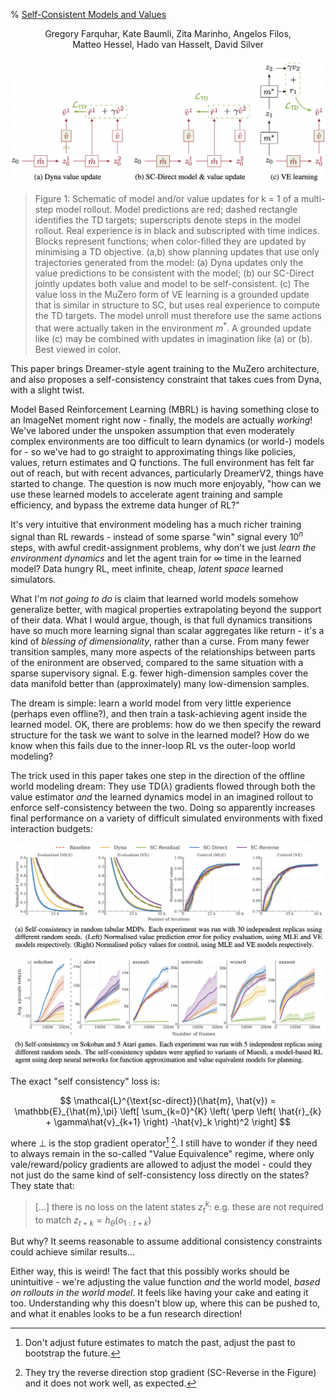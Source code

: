 % [Self-Consistent Models and Values](https:/A/arxiv.org/abs/2110.12840)

<center> Gregory Farquhar, Kate Baumli, Zita Marinho, Angelos Filos, </br>Matteo Hessel, Hado van Hasselt, David Silver </center>

![](self-cons.png)

> Figure 1: Schematic of model and/or value updates for k = 1 of a multi-step model rollout. Model predictions are red; dashed rectangle identifies the TD targets; superscripts denote steps in the model rollout. Real experience is in black and subscripted with time indices. Blocks represent functions; when color-filled they are updated by minimising a TD objective. (a,b) show planning updates that use only trajectories generated from the model: (a) Dyna updates only the value predictions to be consistent with the model; (b) our SC-Direct jointly updates both value and model to be self-consistent. (c) The value loss in the MuZero form of VE learning is a grounded update that is similar in structure to SC, but uses real experience to compute the TD targets. The model unroll must therefore use the same actions that were actually taken in the environment $m^*$. A grounded update like (c) may be combined with updates in imagination like (a) or (b). Best viewed in color.

This paper brings Dreamer-style agent training to the MuZero architecture, and also proposes a self-consistency constraint that takes cues from Dyna, with a slight twist.

Model Based Reinforcement Learning (MBRL) is having something close to an ImageNet moment right now - finally, the models are actually *working*! We've labored under the unspoken assumption that even moderately complex environments are too difficult to learn dynamics (or world-) models for - so we've had to go straight to approximating things like policies, values, return estimates and Q functions. The full environment has felt far out of reach, but with recent advances, particularly DreamerV2, things have started to change. The question is now much more enjoyably, "how can we use these learned models to accelerate agent training and sample efficiency, and bypass the extreme data hunger of RL?"

It's very intuitive that environment modeling has a much richer training signal than RL rewards - instead of some sparse "win" signal every $10^n$ steps, with awful credit-assignment problems, why don't we just *learn the environment dynamics* and let the agent train for $\infty$ time in the learned model? Data hungry RL, meet infinite, cheap, *latent space* learned simulators.

What I'm *not going to do* is claim that learned world models somehow generalize better, with magical properties extrapolating beyond the support of their data. What I would argue, though, is that full dynamics transitions have so much more learning signal than scalar aggregates like return - it's a kind of *blessing of dimensionality*, rather than a curse. From many fewer transition samples, many more aspects of the relationships between parts of the enironment are observed, compared to the same situation with a sparse supervisory signal. E.g. fewer high-dimension samples cover the data manifold better than (approximately) many low-dimension samples.

The dream is simple: learn a world model from very little experience (perhaps even offline?), and then train a task-achieving agent inside the learned model. OK, there are problems: how do we then specify the reward structure for the task we want to solve in the learned model? How do we know when this fails due to the inner-loop RL vs the outer-loop world modeling?

The trick used in this paper takes one step in the direction of the offline world modeling dream: They use TD($\lambda$) gradients flowed through both the value estimator *and* the learned dynamics model in an imagined rollout to enforce self-consistency between the two. Doing so apparently increases final performance on a variety of difficult simulated environments with fixed interaction budgets:

![](selfconsframes.png)

The exact "self consistency" loss is:

$$
\mathcal{L}^{\text{sc-direct}}(\hat{m}, \hat{v}) = \mathbb{E}_{\hat{m},\pi}
\left[
\sum_{k=0}^{K} \left( \perp \left( \hat{r}_{k} + \gamma\hat{v}_{k+1} \right) -\hat{v}_k  \right)^2
\right]
$$

where $\perp$ is the stop gradient operator[^1] [^2]. I still have to wonder if they need to always remain in the so-called "Value Equivalence" regime, where only vale/reward/policy gradients are allowed to adjust the model - could they not just do the same kind of self-consistency loss directly on the states? They state that:

> [...] there is no loss on the latent states $z^k_t$: e.g. these are not required to match $z_{t+k} = h_{\theta}(o_{1:t+k})$

But why? It seems reasonable to assume additional consistency constraints could achieve similar results...

Either way, this is weird! The fact that this possibly works should be unintuitive - we're adjusting the value function *and* the world model, *based on rollouts in the world model*. It feels like having your cake and eating it too. Understanding why this doesn't blow up, where this can be pushed to, and what it enables looks to be a fun research direction!

[^1]: Don't adjust future estimates to match the past, adjust the past to bootstrap the future.

[^2]: They try the reverse direction stop gradient (SC-Reverse in the Figure) and it does not work well, as expected.